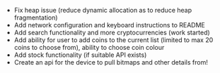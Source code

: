 - Fix heap issue (reduce dynamic allocation as to reduce heap fragmentation)
- Add network configuration and keyboard instructions to README
- Add search functionality and more cryptocurrencies (work started)
- Add ability for user to add coins to the current list (limited to max 20 coins to choose from), ability to choose coin colour
- Add stock functionality (if suitable API exists)
- Create an api for the device to pull bitmaps and other details from!

